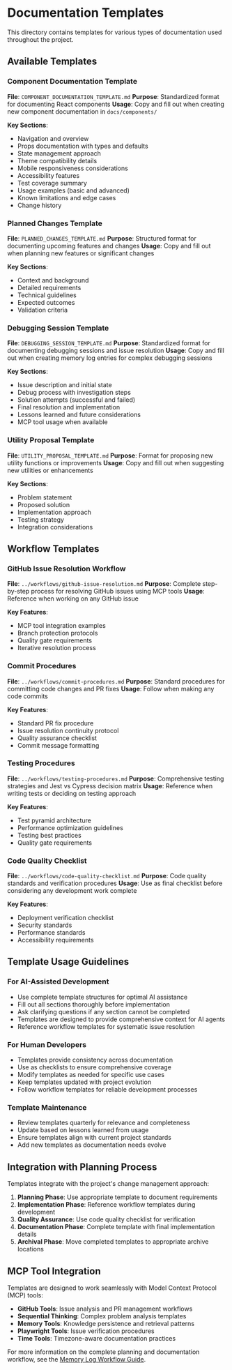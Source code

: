 # Documentation Templates

This directory contains templates for various types of documentation used throughout the project.

## Available Templates

### Component Documentation Template
**File**: `COMPONENT_DOCUMENTATION_TEMPLATE.md`
**Purpose**: Standardized format for documenting React components
**Usage**: Copy and fill out when creating new component documentation in `docs/components/`

**Key Sections**:
- Navigation and overview
- Props documentation with types and defaults
- State management approach
- Theme compatibility details
- Mobile responsiveness considerations
- Accessibility features
- Test coverage summary
- Usage examples (basic and advanced)
- Known limitations and edge cases
- Change history

### Planned Changes Template
**File**: `PLANNED_CHANGES_TEMPLATE.md`
**Purpose**: Structured format for documenting upcoming features and changes
**Usage**: Copy and fill out when planning new features or significant changes

**Key Sections**:
- Context and background
- Detailed requirements
- Technical guidelines
- Expected outcomes
- Validation criteria

### Debugging Session Template
**File**: `DEBUGGING_SESSION_TEMPLATE.md`
**Purpose**: Standardized format for documenting debugging sessions and issue resolution
**Usage**: Copy and fill out when creating memory log entries for complex debugging sessions

**Key Sections**:
- Issue description and initial state
- Debug process with investigation steps
- Solution attempts (successful and failed)
- Final resolution and implementation
- Lessons learned and future considerations
- MCP tool usage when available

### Utility Proposal Template
**File**: `UTILITY_PROPOSAL_TEMPLATE.md`
**Purpose**: Format for proposing new utility functions or improvements
**Usage**: Copy and fill out when suggesting new utilities or enhancements

**Key Sections**:
- Problem statement
- Proposed solution
- Implementation approach
- Testing strategy
- Integration considerations

## Workflow Templates

### GitHub Issue Resolution Workflow
**File**: `../workflows/github-issue-resolution.md`
**Purpose**: Complete step-by-step process for resolving GitHub issues using MCP tools
**Usage**: Reference when working on any GitHub issue

**Key Features**:
- MCP tool integration examples
- Branch protection protocols
- Quality gate requirements
- Iterative resolution process

### Commit Procedures
**File**: `../workflows/commit-procedures.md`
**Purpose**: Standard procedures for committing code changes and PR fixes
**Usage**: Follow when making any code commits

**Key Features**:
- Standard PR fix procedure
- Issue resolution continuity protocol
- Quality assurance checklist
- Commit message formatting

### Testing Procedures
**File**: `../workflows/testing-procedures.md`
**Purpose**: Comprehensive testing strategies and Jest vs Cypress decision matrix
**Usage**: Reference when writing tests or deciding on testing approach

**Key Features**:
- Test pyramid architecture
- Performance optimization guidelines
- Testing best practices
- Quality gate requirements

### Code Quality Checklist
**File**: `../workflows/code-quality-checklist.md`
**Purpose**: Code quality standards and verification procedures
**Usage**: Use as final checklist before considering any development work complete

**Key Features**:
- Deployment verification checklist
- Security standards
- Performance standards
- Accessibility requirements

## Template Usage Guidelines

### For AI-Assisted Development
- Use complete template structures for optimal AI assistance
- Fill out all sections thoroughly before implementation
- Ask clarifying questions if any section cannot be completed
- Templates are designed to provide comprehensive context for AI agents
- Reference workflow templates for systematic issue resolution

### For Human Developers
- Templates provide consistency across documentation
- Use as checklists to ensure comprehensive coverage
- Modify templates as needed for specific use cases
- Keep templates updated with project evolution
- Follow workflow templates for reliable development processes

### Template Maintenance
- Review templates quarterly for relevance and completeness
- Update based on lessons learned from usage
- Ensure templates align with current project standards
- Add new templates as documentation needs evolve

## Integration with Planning Process

Templates integrate with the project's change management approach:
1. **Planning Phase**: Use appropriate template to document requirements
2. **Implementation Phase**: Reference workflow templates during development
3. **Quality Assurance**: Use code quality checklist for verification
4. **Documentation Phase**: Complete template with final implementation details
5. **Archival Phase**: Move completed templates to appropriate archive locations

## MCP Tool Integration

Templates are designed to work seamlessly with Model Context Protocol (MCP) tools:
- **GitHub Tools**: Issue analysis and PR management workflows
- **Sequential Thinking**: Complex problem analysis templates
- **Memory Tools**: Knowledge persistence and retrieval patterns
- **Playwright Tools**: Issue verification procedures
- **Time Tools**: Timezone-aware documentation practices

For more information on the complete planning and documentation workflow, see the [Memory Log Workflow Guide](../dev-guides/memory-log-workflow.md).
